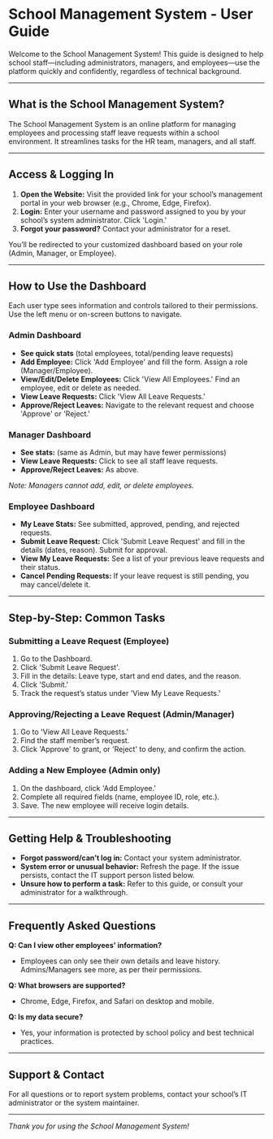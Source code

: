# School Management System - User Guide

Welcome to the School Management System! This guide is designed to help school staff—including administrators, managers, and employees—use the platform quickly and confidently, regardless of technical background.

---

## What is the School Management System?
The School Management System is an online platform for managing employees and processing staff leave requests within a school environment. It streamlines tasks for the HR team, managers, and all staff.

---

## Access & Logging In
1. **Open the Website:** Visit the provided link for your school’s management portal in your web browser (e.g., Chrome, Edge, Firefox).
2. **Login:** Enter your username and password assigned to you by your school’s system administrator. Click 'Login.'
3. **Forgot your password?** Contact your administrator for a reset.

You’ll be redirected to your customized dashboard based on your role (Admin, Manager, or Employee).

---

## How to Use the Dashboard
Each user type sees information and controls tailored to their permissions. Use the left menu or on-screen buttons to navigate.

### Admin Dashboard
- **See quick stats** (total employees, total/pending leave requests)
- **Add Employee:** Click 'Add Employee' and fill the form. Assign a role (Manager/Employee).
- **View/Edit/Delete Employees:** Click 'View All Employees.' Find an employee, edit or delete as needed.
- **View Leave Requests:** Click 'View All Leave Requests.'
- **Approve/Reject Leaves:** Navigate to the relevant request and choose 'Approve' or 'Reject.'

### Manager Dashboard
- **See stats:** (same as Admin, but may have fewer permissions)
- **View Leave Requests:** Click to see all staff leave requests.
- **Approve/Reject Leaves:** As above.

*Note: Managers cannot add, edit, or delete employees.*

### Employee Dashboard
- **My Leave Stats:** See submitted, approved, pending, and rejected requests.
- **Submit Leave Request:** Click 'Submit Leave Request' and fill in the details (dates, reason). Submit for approval.
- **View My Leave Requests:** See a list of your previous leave requests and their status.
- **Cancel Pending Requests:** If your leave request is still pending, you may cancel/delete it.

---

## Step-by-Step: Common Tasks

### Submitting a Leave Request (Employee)
1. Go to the Dashboard.
2. Click 'Submit Leave Request'.
3. Fill in the details: Leave type, start and end dates, and the reason.
4. Click 'Submit.'
5. Track the request’s status under 'View My Leave Requests.'

### Approving/Rejecting a Leave Request (Admin/Manager)
1. Go to 'View All Leave Requests.'
2. Find the staff member’s request.
3. Click 'Approve' to grant, or 'Reject' to deny, and confirm the action.

### Adding a New Employee (Admin only)
1. On the dashboard, click 'Add Employee.'
2. Complete all required fields (name, employee ID, role, etc.).
3. Save. The new employee will receive login details.

---

## Getting Help & Troubleshooting
- **Forgot password/can’t log in:** Contact your system administrator.
- **System error or unusual behavior:** Refresh the page. If the issue persists, contact the IT support person listed below.
- **Unsure how to perform a task:** Refer to this guide, or consult your administrator for a walkthrough.

---

## Frequently Asked Questions
**Q: Can I view other employees’ information?**
- Employees can only see their own details and leave history. Admins/Managers see more, as per their permissions.

**Q: What browsers are supported?**
- Chrome, Edge, Firefox, and Safari on desktop and mobile.

**Q: Is my data secure?**
- Yes, your information is protected by school policy and best technical practices.

---

## Support & Contact
For all questions or to report system problems, contact your school’s IT administrator or the system maintainer.

---
*Thank you for using the School Management System!*
